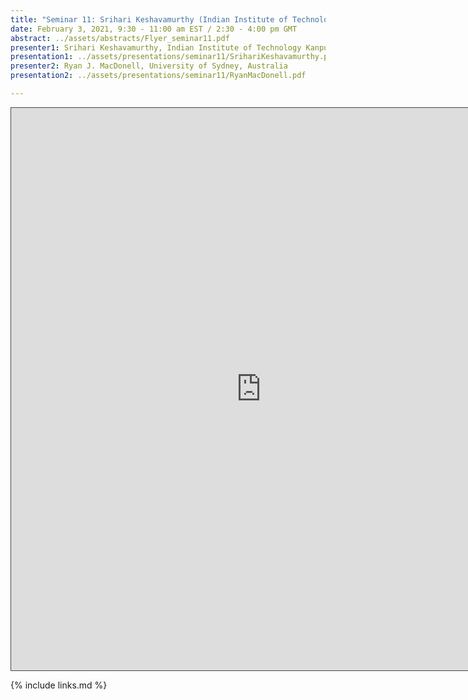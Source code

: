 ```yaml
---
title: "Seminar 11: Srihari Keshavamurthy (Indian Institute of Technology Kanpur, India) and Ryan J. MacDonell (University of Sydney, Australia)"
date: February 3, 2021, 9:30 - 11:00 am EST / 2:30 - 4:00 pm GMT
abstract: ../assets/abstracts/Flyer_seminar11.pdf
presenter1: Srihari Keshavamurthy, Indian Institute of Technology Kanpur, India
presentation1: ../assets/presentations/seminar11/SrihariKeshavamurthy.pdf
presenter2: Ryan J. MacDonell, University of Sydney, Australia
presentation2: ../assets/presentations/seminar11/RyanMacDonell.pdf

---
```


<iframe src="https://ub.hosted.panopto.com/Panopto/Pages/Embed.aspx?id=8309a217-d61d-4f48-9119-acc4010e8369
&autoplay=false&offerviewer=true&showtitle=true&showbrand=false&start=0&interactivity=all" height="900" width="800"
 style="border: 1px solid #464646;" allowfullscreen allow="autoplay"></iframe>


{% include links.md %}

